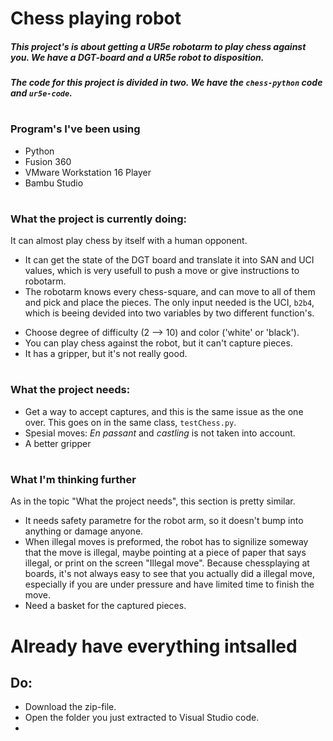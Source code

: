 # Chess playing robot

##### This project's is about getting a UR5e robotarm to play chess against you. We have a DGT-board and a UR5e robot to disposition.
##### The code for this project is divided in two. We have the `chess-python` code and `ur5e-code`. 
#
### Program's I've been using
* Python
* Fusion 360
* VMware Workstation 16 Player
* Bambu Studio
#
### What the project is currently doing:
It can almost play chess by itself with a human opponent. 
* It can get the state of the DGT board and translate it into SAN and UCI values, which is very usefull to push a move or give instructions to robotarm. 
* The robotarm knows every chess-square, and can move to all of them and pick and place the pieces. The only input needed is the UCI, `b2b4`, which is beeing devided into two variables by two different function's.
+ Choose degree of difficulty (2 --> 10) and color ('white' or 'black').
+ You can play chess against the robot, but it can't capture pieces.
+ It has a gripper, but it's not really good.
#
### What the project needs:
* Get a way to accept captures, and this is the same issue as the one over. This goes on in the same class, `testChess.py`. 
* Spesial moves: *En passant* and *castling* is not taken into account.
* A better gripper
#
### What I'm thinking further
As in the topic "What the project needs", this section is pretty similar.
+ It needs safety parametre for the robot arm, so it doesn't bump into anything or damage anyone.
+ When illegal moves is preformed, the robot has to signilize someway that the move is illegal, maybe pointing at a piece of paper that says illegal, or print on the screen "Illegal move". Because chessplaying at boards, it's not always easy to see that you actually did a illegal move, especially if you are under pressure and have limited time to finish the move.
+ Need a basket for the captured pieces.

  
# Already have everything intsalled

## Do:
- Download the zip-file.
- Open the folder you just extracted to Visual Studio code.
- 




